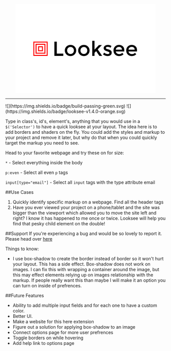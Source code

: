 <p align="center"><img src="https://github.com/Blumed/looksee/blob/master/resources/promo440.png"></p>

<hr>
![](https://img.shields.io/badge/build-passing-green.svg)
![](https://img.shields.io/badge/looksee-v1.4.0-orange.svg)

Type in class's, id's, element's, anything that you would use in a `$('Selector')` to have a quick looksee at your layout. The idea here is to add borders and shaders on the fly.  You could add the styles and markup to your project and remove it later, but why do that when you could quickly target the markup you need to see. 

Head to your favorite webpage and try these on for size:

`*` - Select everything inside the body

`p:even` - Select all even `p` tags

`input[type="email"]` - Select all `input` tags with the type attribute email

##Use Cases
1. Quickly identify specific markup on a webpage. Find all the header tags
2. Have you ever viewed your project on a phone/tablet and the site was bigger than the viewport which allowed you to move the site left and right? I know it has happened to me once or twice. Looksee will help you find that pesky child element on the double!


##Support
If you're experiencing a bug and would be so lovely to report it. Please head over [here](https://github.com/Blumed/looksee/issues)

Things to know:

- I use box-shadow to create the border instead of border so it won't hurt your layout. This has a side effect. Box-shadow does not work on images. I can fix this with wrapping a container around the image, but this may effect elements relying up on images relationship with the markup. If people really want this than maybe I will make it an option you can turn on inside of prefrences.

##Future Features

- Ability to add multiple input fields and for each one to have a custom color.
- Better UI.
- Make a website for this here extension
- Figure out a solution for applying box-shadow to an image
- Connect options page for more user prefrences
- Toggle borders on while hovering
- Add help link to options page